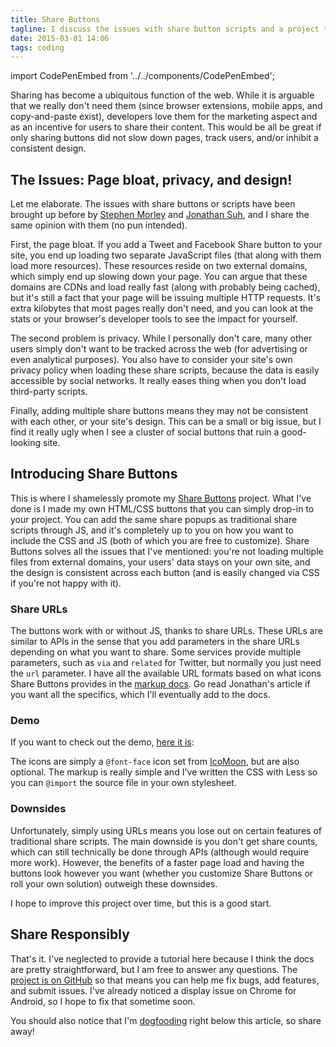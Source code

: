 ```yaml
---
title: Share Buttons
tagline: I discuss the issues with share button scripts and a project that solves them
date: 2015-03-01 14:06
tags: coding
---
```


import CodePenEmbed from '../../components/CodePenEmbed';

Sharing has become a ubiquitous function of the web. While it is arguable that we really don't need them (since browser extensions, mobile apps, and copy-and-paste exist), developers love them for the marketing aspect and as an incentive for users to share their content. This would be all be great if only sharing buttons did not slow down pages, track users, and/or inhibit a consistent design.<!--more-->

## The Issues: Page bloat, privacy, and design!

Let me elaborate. The issues with share buttons or scripts have been brought up before by [Stephen Morley](http://code.stephenmorley.org/javascript/social-sharing-that-respects-visitor-privacy/) and [Jonathan Suh](https://jonsuh.com/blog/social-share-links/), and I share the same opinion with them (no pun intended).

First, the page bloat. If you add a Tweet and Facebook Share button to your site, you end up loading two separate JavaScript files (that along with them load more resources). These resources reside on two external domains, which simply end up slowing down your page. You can argue that these domains are CDNs and load really fast (along with probably being cached), but it's still a fact that your page will be issuing multiple HTTP requests. It's extra kilobytes that most pages really don't need, and you can look at the stats or your browser's developer tools to see the impact for yourself.

The second problem is privacy. While I personally don't care, many other users simply don't want to be tracked across the web (for advertising or even analytical purposes). You also have to consider your site's own privacy policy when loading these share scripts, because the data is easily accessible by social networks. It really eases thing when you don't load third-party scripts.

Finally, adding multiple share buttons means they may not be consistent with each other, or your site's design. This can be a small or big issue, but I find it really ugly when I see a cluster of social buttons that ruin a good-looking site.

## Introducing Share Buttons

This is where I shamelessly promote my [Share Buttons](https://github.com/sunnysingh/share-buttons) project. What I've done is I made my own HTML/CSS buttons that you can simply drop-in to your project. You can add the same share popups as traditional share scripts through JS, and it's completely up to you on how you want to include the CSS and JS (both of which you are free to customize). Share Buttons solves all the issues that I've mentioned: you're not loading multiple files from external domains, your users' data stays on your own site, and the design is consistent across each button (and is easily changed via CSS if you're not happy with it).

### Share URLs

The buttons work with or without JS, thanks to share URLs. These URLs are similar to APIs in the sense that you add parameters in the share URLs depending on what you want to share. Some services provide multiple parameters, such as `via` and `related` for Twitter, but normally you just need the `url` parameter. I have all the available URL formats based on what icons Share Buttons provides in the [markup docs](https://github.com/sunnysingh/share-buttons/blob/master/README.md#markup). Go read Jonathan's article if you want all the specifics, which I'll eventually add to the docs.

### Demo

If you want to check out the demo, [here it is](http://codepen.io/sunnysingh/pen/OPxbgq):

<CodePenEmbed id="OPxbgq" caption="Share Buttons Demo" />

The icons are simply a `@font-face` icon set from [IcoMoon](https://icomoon.io/), but are also optional. The markup is really simple and I've written the CSS with Less so you can `@import` the source file in your own stylesheet.

### Downsides

Unfortunately, simply using URLs means you lose out on certain features of traditional share scripts. The main downside is you don't get share counts, which can still technically be done through APIs (although would require more work). However, the benefits of a faster page load and having the buttons look however you want (whether you customize Share Buttons or roll your own solution) outweigh these downsides.

I hope to improve this project over time, but this is a good start.

## Share Responsibly

That's it. I've neglected to provide a tutorial here because I think the docs are pretty straightforward, but I am free to answer any questions. The [project is on GitHub](https://github.com/sunnysingh/share-buttons) so that means you can help me fix bugs, add features, and submit issues. I've already noticed a display issue on Chrome for Android, so I hope to fix that sometime soon.

You should also notice that I'm [dogfooding](http://blog.codinghorror.com/the-difficulty-of-dogfooding/) right below this article, so share away!
